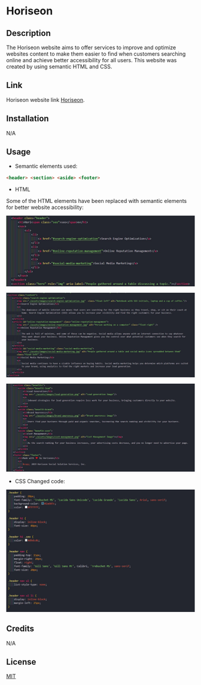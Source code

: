 # Horiseon

## Description
The Horiseon website aims to offer services to improve and optimize websites content to make them easier to find when customers searching online and achieve better accessibility for all users. This website was created by using semantic HTML and CSS.  


## Link

Horiseon website link [Horiseon](https://kodeiva.github.io/Horiseon/).

## Installation

N/A

## Usage

* Semantic elements used:

```html
<header> <section> <aside> <footer>
 ```

* HTML

Some of the HTML elements have been replaced with semantic elements for better website accessibility:

![HTML code](./assets/screenshots/screenshot-1.jpg)

![HTML code](./assets/screenshots/screenshot-2.jpg)

![HTML code](./assets/screenshots/screenshot-3.jpg)


* CSS 
Changed code:

![CSS code](./assets/screenshots/screenshot-4.jpg)

## Credits

N/A


## License
[MIT](https://choosealicense.com/licenses/mit/)



